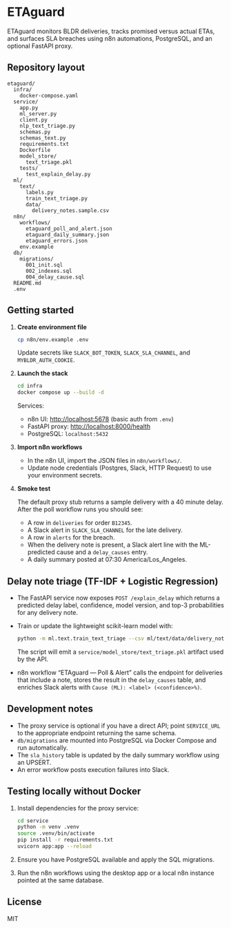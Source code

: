 # ETAguard

ETAguard monitors BLDR deliveries, tracks promised versus actual ETAs, and surfaces SLA breaches using n8n automations, PostgreSQL, and an optional FastAPI proxy.

## Repository layout

```
etaguard/
  infra/
    docker-compose.yaml
  service/
    app.py
    ml_server.py
    client.py
    nlp_text_triage.py
    schemas.py
    schemas_text.py
    requirements.txt
    Dockerfile
    model_store/
      text_triage.pkl
    tests/
      test_explain_delay.py
  ml/
    text/
      labels.py
      train_text_triage.py
      data/
        delivery_notes.sample.csv
  n8n/
    workflows/
      etaguard_poll_and_alert.json
      etaguard_daily_summary.json
      etaguard_errors.json
    env.example
  db/
    migrations/
      001_init.sql
      002_indexes.sql
      004_delay_cause.sql
  README.md
  .env
```

## Getting started

1. **Create environment file**

   ```bash
   cp n8n/env.example .env
   ```

   Update secrets like `SLACK_BOT_TOKEN`, `SLACK_SLA_CHANNEL`, and `MYBLDR_AUTH_COOKIE`.

2. **Launch the stack**

   ```bash
   cd infra
   docker compose up --build -d
   ```

   Services:

   * n8n UI: [http://localhost:5678](http://localhost:5678) (basic auth from `.env`)
   * FastAPI proxy: [http://localhost:8000/health](http://localhost:8000/health)
   * PostgreSQL: `localhost:5432`

3. **Import n8n workflows**

   * In the n8n UI, import the JSON files in `n8n/workflows/`.
   * Update node credentials (Postgres, Slack, HTTP Request) to use your environment secrets.

4. **Smoke test**

   The default proxy stub returns a sample delivery with a 40 minute delay. After the poll workflow runs you should see:

   * A row in `deliveries` for order `B12345`.
   * A Slack alert in `SLACK_SLA_CHANNEL` for the late delivery.
   * A row in `alerts` for the breach.
   * When the delivery note is present, a Slack alert line with the ML-predicted cause and a `delay_causes` entry.
   * A daily summary posted at 07:30 America/Los_Angeles.

## Delay note triage (TF-IDF + Logistic Regression)

* The FastAPI service now exposes `POST /explain_delay` which returns a predicted delay label, confidence, model version, and top-3 probabilities for any delivery note.
* Train or update the lightweight scikit-learn model with:

  ```bash
  python -m ml.text.train_text_triage --csv ml/text/data/delivery_notes.sample.csv
  ```

  The script will emit a `service/model_store/text_triage.pkl` artifact used by the API.
* n8n workflow “ETAguard — Poll & Alert” calls the endpoint for deliveries that include a note, stores the result in the `delay_causes` table, and enriches Slack alerts with `Cause (ML): <label> (<confidence>%)`.

## Development notes

* The proxy service is optional if you have a direct API; point `SERVICE_URL` to the appropriate endpoint returning the same schema.
* `db/migrations` are mounted into PostgreSQL via Docker Compose and run automatically.
* The `sla_history` table is updated by the daily summary workflow using an UPSERT.
* An error workflow posts execution failures into Slack.

## Testing locally without Docker

1. Install dependencies for the proxy service:

   ```bash
   cd service
   python -m venv .venv
   source .venv/bin/activate
   pip install -r requirements.txt
   uvicorn app:app --reload
   ```

2. Ensure you have PostgreSQL available and apply the SQL migrations.
3. Run the n8n workflows using the desktop app or a local n8n instance pointed at the same database.

## License

MIT
